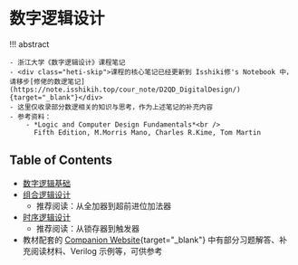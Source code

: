 # 数字逻辑设计

!!! abstract

    - 浙江大学《数字逻辑设计》课程笔记
    - <div class="heti-skip">课程的核心笔记已经更新到 Isshiki修's Notebook 中，请移步[修佬的数逻笔记](https://note.isshikih.top/cour_note/D2QD_DigitalDesign/){target="_blank"}</div>
    - 这里仅收录部分数逻相关的知识与思考，作为上述笔记的补充内容
    - 参考资料：
        - *Logic and Computer Design Fundamentals*<br />
          Fifth Edition, M.Morris Mano, Charles R.Kime, Tom Martin

## Table of Contents

- [数字逻辑基础](note1.md)
- [组合逻辑设计](note2.md)
    - 推荐阅读：从全加器到超前进位加法器
- [时序逻辑设计](note3.md)
    - 推荐阅读：从锁存器到触发器
- 教材配套的 [Companion Website](https://media.pearsoncmg.com/ph/wps-wraps/ecs_mano_lcdf_5/cw/){target="_blank"} 中有部分习题解答、补充阅读材料、Verilog 示例等，可供参考